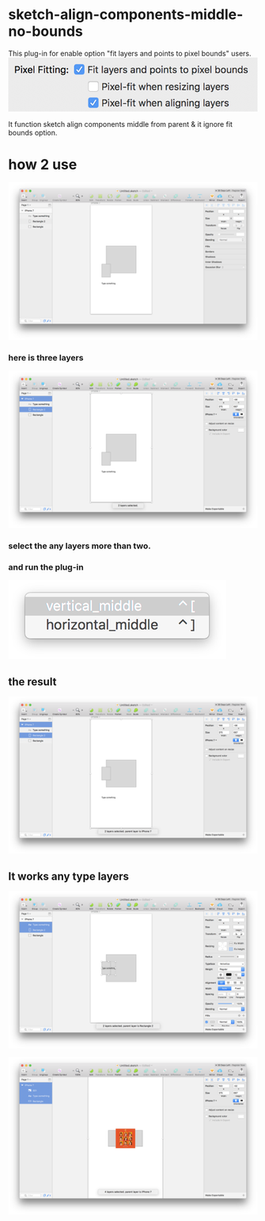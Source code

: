 # sketch-align-components-middle-no-bounds

This plug-in for enable option "fit layers and points to pixel bounds" users.
![](https://github.com/zaeval/sketch-align-components-middle-no-bounds/blob/master/7.png?raw=true)

It function sketch align components middle from parent & it ignore fit bounds option.  


# how 2 use

![](https://github.com/zaeval/sketch-align-components-middle-no-bounds/blob/master/1.png?raw=true)

### here is three layers

![](https://github.com/zaeval/sketch-align-components-middle-no-bounds/blob/master/2.png?raw=true)

### select the any layers more than two.

### and run the plug-in

![](https://github.com/zaeval/sketch-align-components-middle-no-bounds/blob/master/3.png?raw=true)

## the result

![](https://github.com/zaeval/sketch-align-components-middle-no-bounds/blob/master/4.png?raw=true)

## It works any type layers

![](https://github.com/zaeval/sketch-align-components-middle-no-bounds/blob/master/5.png?raw=true)

![](https://github.com/zaeval/sketch-align-components-middle-no-bounds/blob/master/6.png?raw=true)